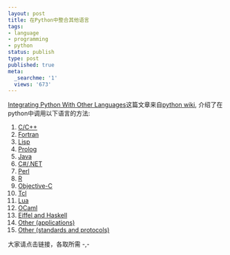 ```yaml
---
layout: post
title: 在Python中整合其他语言
tags:
- language
- programming
- python
status: publish
type: post
published: true
meta:
  _searchme: '1'
  views: '673'
---
```

<a href="http://wiki.python.org/moin/IntegratingPythonWithOtherLanguages#head-7f79d0dd59076e541e10aed20a3a59056ced3d14" target="_blank">Integrating Python With Other Languages</a>这篇文章来自<a href="http://wiki.python.org/moin/" target="_blank">python wiki</a>, 介绍了在python中调用以下语言的方法:
<ol>
	<li><a href="http://wiki.python.org/moin/IntegratingPythonWithOtherLanguages#head-0442059f1d1c7f488e96b473583fe395fd295e19">C/C++</a></li>
	<li><a href="http://wiki.python.org/moin/IntegratingPythonWithOtherLanguages#head-e9030bdce9d16e8b08bf97d6842a5d244409e8cd">Fortran</a></li>
	<li><a href="http://wiki.python.org/moin/IntegratingPythonWithOtherLanguages#head-2f0646bc2ae89b66c580a1dd2992db2baccb8a16">Lisp</a></li>
	<li><a href="http://wiki.python.org/moin/IntegratingPythonWithOtherLanguages#head-6fd5ec57fffe2295fa343474a4f5880f4d418d56">Prolog</a></li>
	<li><a href="http://wiki.python.org/moin/IntegratingPythonWithOtherLanguages#head-4e9d186461210d4532b95868ce2dd183b6d9560e">Java</a></li>
	<li><a href="http://wiki.python.org/moin/IntegratingPythonWithOtherLanguages#head-a8a6e361cbe785e8af771811c61d94c7b26c14d0">C#/.NET</a></li>
	<li><a href="http://wiki.python.org/moin/IntegratingPythonWithOtherLanguages#head-7f79d0dd59076e541e10aed20a3a59056ced3d14">Perl</a></li>
	<li><a href="http://wiki.python.org/moin/IntegratingPythonWithOtherLanguages#head-968a96c72441818e276b4862caaebdc6c07d001e">R</a></li>
	<li><a href="http://wiki.python.org/moin/IntegratingPythonWithOtherLanguages#head-0389fc25582eab2478815a5c804b4280300cc632">Objective-C</a></li>
	<li><a href="http://wiki.python.org/moin/IntegratingPythonWithOtherLanguages#head-37b03c0f60a72c32631fec688ebc7444dacc505d">Tcl</a></li>
	<li><a href="http://wiki.python.org/moin/IntegratingPythonWithOtherLanguages#head-420c99ae61c51781e151d8b26bef2cb2617e5f71">Lua</a></li>
	<li><a href="http://wiki.python.org/moin/IntegratingPythonWithOtherLanguages#head-64c6e23fc8f1250e7c7abfa6bd1cdcab816da6a9">OCaml</a></li>
	<li><a href="http://wiki.python.org/moin/IntegratingPythonWithOtherLanguages#head-214b8f223f5814eb4e735fc8a4bc5c509ba197bf">Eiffel and Haskell</a></li>
	<li><a href="http://wiki.python.org/moin/IntegratingPythonWithOtherLanguages#head-fa85f0f325e027f58f3a5485ef8507774a2f940e">Other (applications)</a></li>
	<li><a href="http://wiki.python.org/moin/IntegratingPythonWithOtherLanguages#head-5581965dc7667d6aa6665677d1084a0f3c46ba23">Other (standards and protocols)</a></li>
</ol>
大家请点击链接，各取所需 -,-
